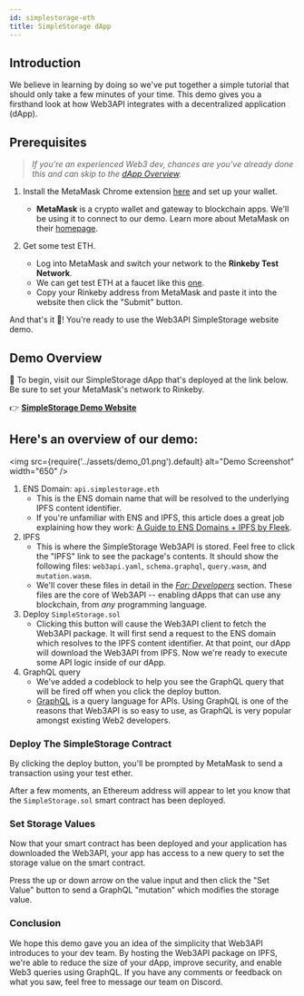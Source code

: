 ```yaml
---
id: simplestorage-eth
title: SimpleStorage dApp
---
```


## **Introduction**

We believe in learning by doing so we've put together a simple tutorial that should only take a few minutes of your time. This demo gives you a firsthand look at how Web3API integrates with a decentralized application (dApp).

## **Prerequisites**

> _If you're an experienced Web3 dev, chances are you've already done this and can skip to the [dApp Overview](#dapp-overview)._

1. Install the MetaMask Chrome extension [here](https://chrome.google.com/webstore/detail/metamask/nkbihfbeogaeaoehlefnkodbefgpgknn) and set up your wallet.<br/>

   - **MetaMask** is a crypto wallet and gateway to blockchain apps. We'll be using it to connect to our demo. Learn more about MetaMask on their [homepage](https://metamask.io/).

2. Get some test ETH.<br/>

   - Log into MetaMask and switch your network to the **Rinkeby Test Network**.
   - We can get test ETH at a faucet like this [one](http://rinkeby-faucet.com/).
   - Copy your Rinkeby address from MetaMask and paste it into the website then click the "Submit" button.

And that's it 🎉! You're ready to use the Web3API SimpleStorage website demo.

## **Demo Overview**

🏁 To begin, visit our SimpleStorage dApp that's deployed at the link below. Be sure to set your MetaMask's network to Rinkeby.<br/>

👉 [**SimpleStorage Demo Website**](https://demo.simplestorage.web3api.dev)

## **Here's an overview of our demo:**

<img
src={require('../assets/demo_01.png').default}
alt="Demo Screenshot"
width="650"
/>

1. ENS Domain: `api.simplestorage.eth`
   - This is the ENS domain name that will be resolved to the underlying IPFS content identifier.
   - If you're unfamiliar with ENS and IPFS, this article does a great job explaining how they work: [A Guide to ENS Domains + IPFS by Fleek](https://medium.com/fleek/guide-ens-domains-ipfs-ethereum-name-service-26d6092cfadf).
2. IPFS
   - This is where the SimpleStorage Web3API is stored. Feel free to click the "IPFS" link to see the package's contents. It should show the following files: `web3api.yaml`, `schema.graphql`, `query.wasm`, and `mutation.wasm`.
   - We'll cover these files in detail in the [_For: Developers_](/#for-developers) section. These files are the core of Web3API -- enabling dApps that can use any blockchain, from _any_ programming language.
3. Deploy `SimpleStorage.sol`
   - Clicking this button will cause the Web3API client to fetch the Web3API package. It will first send a request to the ENS domain which resolves to the IPFS content identifier. At that point, our dApp will download the Web3API from IPFS. Now we're ready to execute some API logic inside of our dApp.
4. GraphQL query
   - We've added a codeblock to help you see the GraphQL query that will be fired off when you click the deploy button.
   - [GraphQL](https://graphql.org/) is a query language for APIs. Using GraphQL is one of the reasons that Web3API is so easy to use, as GraphQL is very popular amongst existing Web2 developers.

### **Deploy The SimpleStorage Contract**

By clicking the deploy button, you'll be prompted by MetaMask to send a transaction using your test ether.

After a few moments, an Ethereum address will appear to let you know that the `SimpleStorage.sol` smart contract has been deployed.

### **Set Storage Values**

Now that your smart contract has been deployed and your application has downloaded the Web3API, your app has access to a new query to set the storage value on the smart contract.

Press the up or down arrow on the value input and then click the "Set Value" button to send a GraphQL "mutation" which modifies the storage value.

### **Conclusion**

We hope this demo gave you an idea of the simplicity that Web3API introduces to your dev team. By hosting the Web3API package on IPFS, we're able to reduce the size of your dApp, improve security, and enable Web3 queries using GraphQL. If you have any comments or feedback on what you saw, feel free to message our team on Discord.
